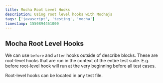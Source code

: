 ```yaml
---
title: Mocha Root Level Hooks
description: Using root level hooks with Mochajs
tags: ['javascript', 'testing', 'mocha']
timestamp: 1550894461000
---
```


## Mocha Root Level Hooks

We can use `before` and `after` hooks outside of describe blocks. These are root-level hooks that are run in the context of the entire test suite. E.g. before root-level hook will run at the very beginning before all test cases.

Root-level hooks can be located in any test file.

